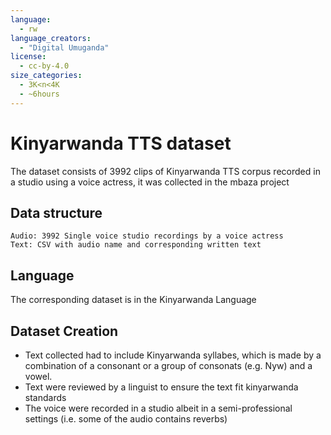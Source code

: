 ```yaml
---
language: 
  - rw
language_creators: 
  - "Digital Umuganda"
license: 
  - cc-by-4.0
size_categories: 
  - 3K<n<4K
  - ~6hours
---
```

# Kinyarwanda TTS dataset

The dataset consists of 3992 clips of Kinyarwanda TTS corpus recorded in a studio using a voice actress, it was collected in the mbaza project

## Data structure
```
Audio: 3992 Single voice studio recordings by a voice actress
Text: CSV with audio name and corresponding written text
```

## Language
The corresponding dataset is in the Kinyarwanda Language

## Dataset Creation
- Text collected had to include Kinyarwanda syllabes, which is made by a combination of a consonant or a group of consonats (e.g. Nyw) and a vowel.
- Text were reviewed by a linguist to ensure the text fit kinyarwanda standards
- The voice were recorded in a studio albeit in a semi-professional settings (i.e. some of the audio contains reverbs)

